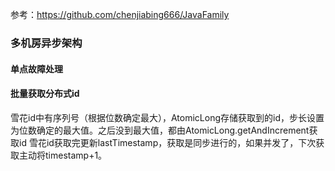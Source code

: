 参考：https://github.com/chenjiabing666/JavaFamily
### 多机房异步架构

#### 单点故障处理

#### 批量获取分布式id
雪花id中有序列号（根据位数确定最大），AtomicLong存储获取到的id，步长设置为位数确定的最大值。之后没到最大值，都由AtomicLong.getAndIncrement获取id
雪花id获取完更新lastTimestamp，获取是同步进行的，如果并发了，下次获取主动将timestamp+1。